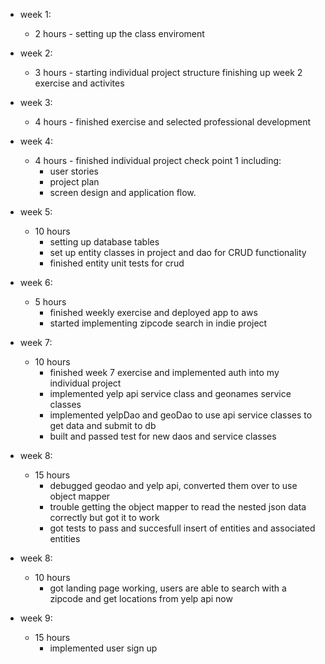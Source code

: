 * week 1: 
    * 2 hours - setting up the class enviroment
* week 2: 
    * 3 hours - starting individual project structure finishing up week 2 exercise and activites
* week 3: 
    * 4 hours - finished exercise and selected professional development
* week 4: 
    * 4 hours - finished individual project check point 1 including: 
        * user stories
        * project plan 
        * screen design and application flow. 
* week 5: 
    * 10 hours
        * setting up database tables
        * set up entity classes in project and dao for CRUD functionality
        * finished entity unit tests for crud
    
* week 6:
    * 5 hours
        * finished weekly exercise and deployed app to aws 
        * started implementing zipcode search in indie project
        
* week 7:
    * 10 hours
        * finished week 7 exercise and implemented auth into my individual project
        * implemented yelp api service class and geonames service classes
        * implemented yelpDao and geoDao to use api service classes to get data and submit to db
        * built and passed test for new daos and service classes
* week 8:
    * 15 hours
        * debugged geodao and yelp api, converted them over to use object mapper
        * trouble getting the object mapper to read the nested json data correctly but got it to work
        * got tests to pass and succesfull insert of entities and associated entities

* week 8:
    * 10 hours
        * got landing page working, users are able to search with a zipcode and get locations from yelp api now


* week 9:
    * 15 hours
        * implemented user sign up
